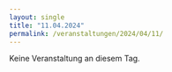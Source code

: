 ```yaml
---
layout: single
title: "11.04.2024"
permalink: /veranstaltungen/2024/04/11/
---
```


Keine Veranstaltung an diesem Tag.
